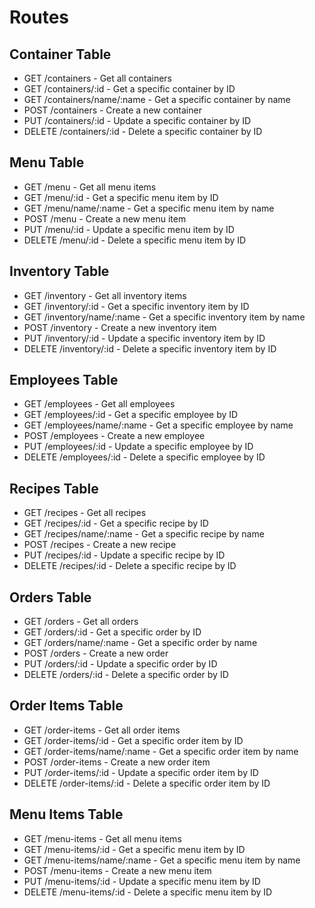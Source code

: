# Routes
## Container Table
 - GET /containers - Get all containers
 - GET /containers/:id - Get a specific container by ID
 - GET /containers/name/:name - Get a specific container by name
 - POST /containers - Create a new container
 - PUT /containers/:id - Update a specific container by ID
 - DELETE /containers/:id - Delete a specific container by ID
## Menu Table
 - GET /menu - Get all menu items
 - GET /menu/:id - Get a specific menu item by ID
 - GET /menu/name/:name - Get a specific menu item by name
 - POST /menu - Create a new menu item
 - PUT /menu/:id - Update a specific menu item by ID
 - DELETE /menu/:id - Delete a specific menu item by ID
## Inventory Table
 - GET /inventory - Get all inventory items
 - GET /inventory/:id - Get a specific inventory item by ID
 - GET /inventory/name/:name - Get a specific inventory item by name
 - POST /inventory - Create a new inventory item
 - PUT /inventory/:id - Update a specific inventory item by ID
 - DELETE /inventory/:id - Delete a specific inventory item by ID
## Employees Table
 - GET /employees - Get all employees
 - GET /employees/:id - Get a specific employee by ID
 - GET /employees/name/:name - Get a specific employee by name
 - POST /employees - Create a new employee
 - PUT /employees/:id - Update a specific employee by ID
 - DELETE /employees/:id - Delete a specific employee by ID
## Recipes Table
 - GET /recipes - Get all recipes
 - GET /recipes/:id - Get a specific recipe by ID
 - GET /recipes/name/:name - Get a specific recipe by name
 - POST /recipes - Create a new recipe
 - PUT /recipes/:id - Update a specific recipe by ID
 - DELETE /recipes/:id - Delete a specific recipe by ID
## Orders Table
 - GET /orders - Get all orders
 - GET /orders/:id - Get a specific order by ID
 - GET /orders/name/:name - Get a specific order by name
 - POST /orders - Create a new order
 - PUT /orders/:id - Update a specific order by ID
 - DELETE /orders/:id - Delete a specific order by ID
## Order Items Table
 - GET /order-items - Get all order items
 - GET /order-items/:id - Get a specific order item by ID
 - GET /order-items/name/:name - Get a specific order item by name
 - POST /order-items - Create a new order item
 - PUT /order-items/:id - Update a specific order item by ID
 - DELETE /order-items/:id - Delete a specific order item by ID
## Menu Items Table
 - GET /menu-items - Get all menu items
 - GET /menu-items/:id - Get a specific menu item by ID
 - GET /menu-items/name/:name - Get a specific menu item by name
 - POST /menu-items - Create a new menu item
 - PUT /menu-items/:id - Update a specific menu item by ID
 - DELETE /menu-items/:id - Delete a specific menu item by ID